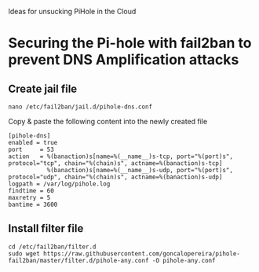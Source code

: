 Ideas for unsucking PiHole in the Cloud

# Securing the Pi-hole with fail2ban to prevent DNS Amplification attacks

## Create jail file

    nano /etc/fail2ban/jail.d/pihole-dns.conf

Copy & paste the following content into the newly created file

    [pihole-dns]
    enabled = true
    port     = 53
    action   = %(banaction)s[name=%(__name__)s-tcp, port="%(port)s", protocol="tcp", chain="%(chain)s", actname=%(banaction)s-tcp]
               %(banaction)s[name=%(__name__)s-udp, port="%(port)s", protocol="udp", chain="%(chain)s", actname=%(banaction)s-udp]
    logpath = /var/log/pihole.log
    findtime = 60
    maxretry = 5
    bantime = 3600
    
## Install filter file

    cd /etc/fail2ban/filter.d
    sudo wget https://raw.githubusercontent.com/goncalopereira/pihole-fail2ban/master/filter.d/pihole-any.conf -O pihole-any.conf
    
